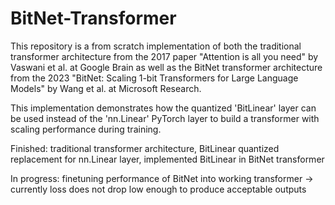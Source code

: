 # BitNet-Transformer

This repository is a from scratch implementation of both the traditional transformer architecture from the 2017 paper "Attention is all you need" by Vaswani et al. at Google Brain as well as the BitNet transformer architecture from the 2023 "BitNet: Scaling 1-bit Transformers for Large Language Models" by Wang et al. at Microsoft Research. 

This implementation demonstrates how the quantized 'BitLinear' layer can be used instead of the 'nn.Linear' PyTorch layer to build a transformer with scaling performance during training. 

Finished: traditional transformer architecture, BitLinear quantized replacement for nn.Linear layer, implemented BitLinear in BitNet transformer

In progress: finetuning performance of BitNet into working transformer -> currently loss does not drop low enough to produce acceptable outputs


